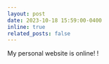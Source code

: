```yaml
---
layout: post
date: 2023-10-18 15:59:00-0400
inline: true
related_posts: false
---
```

 
My personal website is online! !
